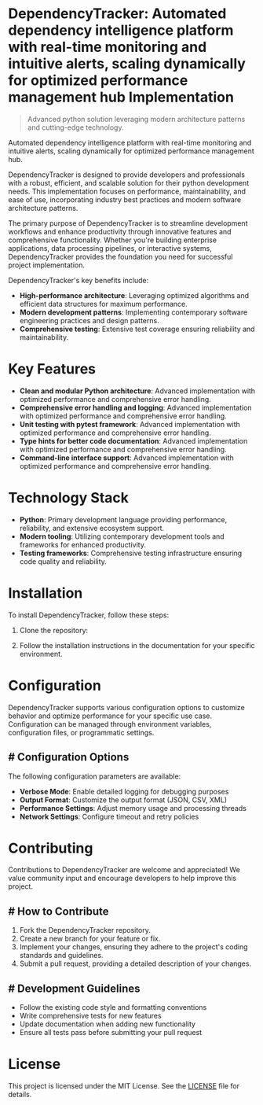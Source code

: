 <!-- fallback_DependencyTracker_20250906051346_57159 -->

# DependencyTracker: Automated dependency intelligence platform with real-time monitoring and intuitive alerts, scaling dynamically for optimized performance management hub Implementation
> Advanced python solution leveraging modern architecture patterns and cutting-edge technology.

Automated dependency intelligence platform with real-time monitoring and intuitive alerts, scaling dynamically for optimized performance management hub.

DependencyTracker is designed to provide developers and professionals with a robust, efficient, and scalable solution for their python development needs. This implementation focuses on performance, maintainability, and ease of use, incorporating industry best practices and modern software architecture patterns.

The primary purpose of DependencyTracker is to streamline development workflows and enhance productivity through innovative features and comprehensive functionality. Whether you're building enterprise applications, data processing pipelines, or interactive systems, DependencyTracker provides the foundation you need for successful project implementation.

DependencyTracker's key benefits include:

* **High-performance architecture**: Leveraging optimized algorithms and efficient data structures for maximum performance.
* **Modern development patterns**: Implementing contemporary software engineering practices and design patterns.
* **Comprehensive testing**: Extensive test coverage ensuring reliability and maintainability.

# Key Features

* **Clean and modular Python architecture**: Advanced implementation with optimized performance and comprehensive error handling.
* **Comprehensive error handling and logging**: Advanced implementation with optimized performance and comprehensive error handling.
* **Unit testing with pytest framework**: Advanced implementation with optimized performance and comprehensive error handling.
* **Type hints for better code documentation**: Advanced implementation with optimized performance and comprehensive error handling.
* **Command-line interface support**: Advanced implementation with optimized performance and comprehensive error handling.

# Technology Stack

* **Python**: Primary development language providing performance, reliability, and extensive ecosystem support.
* **Modern tooling**: Utilizing contemporary development tools and frameworks for enhanced productivity.
* **Testing frameworks**: Comprehensive testing infrastructure ensuring code quality and reliability.

# Installation

To install DependencyTracker, follow these steps:

1. Clone the repository:


2. Follow the installation instructions in the documentation for your specific environment.

# Configuration

DependencyTracker supports various configuration options to customize behavior and optimize performance for your specific use case. Configuration can be managed through environment variables, configuration files, or programmatic settings.

## # Configuration Options

The following configuration parameters are available:

* **Verbose Mode**: Enable detailed logging for debugging purposes
* **Output Format**: Customize the output format (JSON, CSV, XML)
* **Performance Settings**: Adjust memory usage and processing threads
* **Network Settings**: Configure timeout and retry policies

# Contributing

Contributions to DependencyTracker are welcome and appreciated! We value community input and encourage developers to help improve this project.

## # How to Contribute

1. Fork the DependencyTracker repository.
2. Create a new branch for your feature or fix.
3. Implement your changes, ensuring they adhere to the project's coding standards and guidelines.
4. Submit a pull request, providing a detailed description of your changes.

## # Development Guidelines

* Follow the existing code style and formatting conventions
* Write comprehensive tests for new features
* Update documentation when adding new functionality
* Ensure all tests pass before submitting your pull request

# License

This project is licensed under the MIT License. See the [LICENSE](https://github.com/Valerian1964/DependencyTracker/blob/main/LICENSE) file for details.
